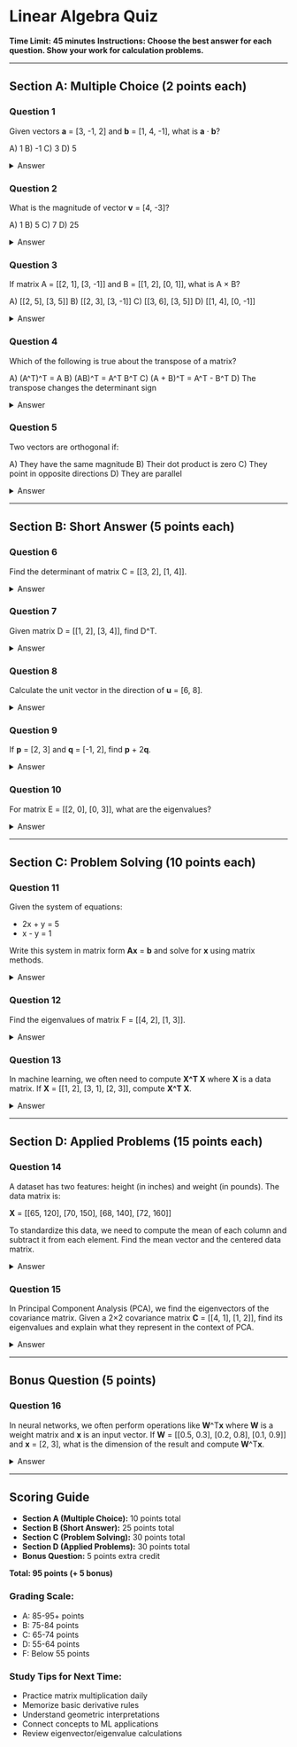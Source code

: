 # Linear Algebra Quiz

**Time Limit: 45 minutes**
**Instructions: Choose the best answer for each question. Show your work for calculation problems.**

---

## Section A: Multiple Choice (2 points each)

### Question 1
Given vectors **a** = [3, -1, 2] and **b** = [1, 4, -1], what is **a** · **b**?

A) 1
B) -1
C) 3
D) 5

<details>
<summary>Answer</summary>
**B) -1**

**a** · **b** = 3(1) + (-1)(4) + 2(-1) = 3 - 4 - 2 = -1
</details>

### Question 2
What is the magnitude of vector **v** = [4, -3]?

A) 1
B) 5
C) 7
D) 25

<details>
<summary>Answer</summary>
**B) 5**

||**v**|| = √(4² + (-3)²) = √(16 + 9) = √25 = 5
</details>

### Question 3
If matrix A = [[2, 1], [3, -1]] and B = [[1, 2], [0, 1]], what is A × B?

A) [[2, 5], [3, 5]]
B) [[2, 3], [3, -1]]
C) [[3, 6], [3, 5]]
D) [[1, 4], [0, -1]]

<details>
<summary>Answer</summary>
**A) [[2, 5], [3, 5]]**

A × B = [[2×1+1×0, 2×2+1×1], [3×1+(-1)×0, 3×2+(-1)×1]]
      = [[2, 5], [3, 5]]
</details>

### Question 4
Which of the following is true about the transpose of a matrix?

A) (A^T)^T = A
B) (AB)^T = A^T B^T
C) (A + B)^T = A^T - B^T
D) The transpose changes the determinant sign

<details>
<summary>Answer</summary>
**A) (A^T)^T = A**

The transpose of a transpose returns the original matrix.
</details>

### Question 5
Two vectors are orthogonal if:

A) They have the same magnitude
B) Their dot product is zero
C) They point in opposite directions
D) They are parallel

<details>
<summary>Answer</summary>
**B) Their dot product is zero**

Orthogonal vectors are perpendicular, which means their dot product equals zero.
</details>

---

## Section B: Short Answer (5 points each)

### Question 6
Find the determinant of matrix C = [[3, 2], [1, 4]].

<details>
<summary>Answer</summary>
det(C) = 3×4 - 2×1 = 12 - 2 = **10**
</details>

### Question 7
Given matrix D = [[1, 2], [3, 4]], find D^T.

<details>
<summary>Answer</summary>
D^T = [[1, 3], [2, 4]]

The transpose flips the matrix along its diagonal.
</details>

### Question 8
Calculate the unit vector in the direction of **u** = [6, 8].

<details>
<summary>Answer</summary>
First find magnitude: ||**u**|| = √(6² + 8²) = √(36 + 64) = √100 = 10

Unit vector = **u**/||**u**|| = [6, 8]/10 = **[0.6, 0.8]**
</details>

### Question 9
If **p** = [2, 3] and **q** = [-1, 2], find **p** + 2**q**.

<details>
<summary>Answer</summary>
2**q** = 2[-1, 2] = [-2, 4]
**p** + 2**q** = [2, 3] + [-2, 4] = **[0, 7]**
</details>

### Question 10
For matrix E = [[2, 0], [0, 3]], what are the eigenvalues?

<details>
<summary>Answer</summary>
For a diagonal matrix, the eigenvalues are the diagonal elements.
**Eigenvalues: λ₁ = 2, λ₂ = 3**
</details>

---

## Section C: Problem Solving (10 points each)

### Question 11
Given the system of equations:
- 2x + y = 5
- x - y = 1

Write this system in matrix form **Ax** = **b** and solve for **x** using matrix methods.

<details>
<summary>Answer</summary>
Matrix form:
```
A = [[2, 1], [1, -1]]
x = [x, y]
b = [5, 1]
```

Using elimination or inverse:
From second equation: x = y + 1
Substitute: 2(y + 1) + y = 5
2y + 2 + y = 5
3y = 3
y = 1, x = 2

**Solution: x = [2, 1]**
</details>

### Question 12
Find the eigenvalues of matrix F = [[4, 2], [1, 3]].

<details>
<summary>Answer</summary>
Characteristic equation: det(F - λI) = 0

det([[4-λ, 2], [1, 3-λ]]) = (4-λ)(3-λ) - 2×1 = 0
(4-λ)(3-λ) - 2 = 0
12 - 4λ - 3λ + λ² - 2 = 0
λ² - 7λ + 10 = 0
(λ - 5)(λ - 2) = 0

**Eigenvalues: λ₁ = 5, λ₂ = 2**
</details>

### Question 13
In machine learning, we often need to compute **X^T X** where **X** is a data matrix. If **X** = [[1, 2], [3, 1], [2, 3]], compute **X^T X**.

<details>
<summary>Answer</summary>
First find X^T:
X^T = [[1, 3, 2], [2, 1, 3]]

Now compute X^T X:
X^T X = [[1, 3, 2], [2, 1, 3]] × [[1, 2], [3, 1], [2, 3]]

= [[1×1+3×3+2×2, 1×2+3×1+2×3], [2×1+1×3+3×2, 2×2+1×1+3×3]]
= [[1+9+4, 2+3+6], [2+3+6, 4+1+9]]
= **[[14, 11], [11, 14]]**
</details>

---

## Section D: Applied Problems (15 points each)

### Question 14
A dataset has two features: height (in inches) and weight (in pounds). The data matrix is:

**X** = [[65, 120], [70, 150], [68, 140], [72, 160]]

To standardize this data, we need to compute the mean of each column and subtract it from each element. Find the mean vector and the centered data matrix.

<details>
<summary>Answer</summary>
**Mean calculation:**
- Height mean: (65 + 70 + 68 + 72)/4 = 275/4 = 68.75
- Weight mean: (120 + 150 + 140 + 160)/4 = 570/4 = 142.5

**Mean vector: [68.75, 142.5]**

**Centered data matrix:**
X_centered = [[65-68.75, 120-142.5], [70-68.75, 150-142.5], [68-68.75, 140-142.5], [72-68.75, 160-142.5]]
= **[[-3.75, -22.5], [1.25, 7.5], [-0.75, -2.5], [3.25, 17.5]]**
</details>

### Question 15
In Principal Component Analysis (PCA), we find the eigenvectors of the covariance matrix. Given a 2×2 covariance matrix **C** = [[4, 1], [1, 2]], find its eigenvalues and explain what they represent in the context of PCA.

<details>
<summary>Answer</summary>
**Finding eigenvalues:**
det(C - λI) = det([[4-λ, 1], [1, 2-λ]]) = 0
(4-λ)(2-λ) - 1 = 0
8 - 4λ - 2λ + λ² - 1 = 0
λ² - 6λ + 7 = 0

Using quadratic formula: λ = (6 ± √(36-28))/2 = (6 ± √8)/2 = (6 ± 2√2)/2 = 3 ± √2

**Eigenvalues: λ₁ = 3 + √2 ≈ 4.41, λ₂ = 3 - √2 ≈ 1.59**

**Interpretation in PCA:**
- The eigenvalues represent the variance explained by each principal component
- λ₁ ≈ 4.41 is the variance along the first principal component (captures most variation)
- λ₂ ≈ 1.59 is the variance along the second principal component
- Total variance = 4.41 + 1.59 = 6 (trace of covariance matrix)
- First PC explains 4.41/6 ≈ 73.5% of the variance
</details>

---

## Bonus Question (5 points)

### Question 16
In neural networks, we often perform operations like **W**^T**x** where **W** is a weight matrix and **x** is an input vector. If **W** = [[0.5, 0.3], [0.2, 0.8], [0.1, 0.9]] and **x** = [2, 3], what is the dimension of the result and compute **W**^T**x**.

<details>
<summary>Answer</summary>
**W** is 3×2, so **W**^T is 2×3
**x** is 2×1

**W**^T**x** will be 2×1 (2D vector)

W^T = [[0.5, 0.2, 0.1], [0.3, 0.8, 0.9]]

W^T x = [[0.5, 0.2, 0.1], [0.3, 0.8, 0.9]] × [2, 3]
      = [0.5×2 + 0.2×3 + 0.1×3, 0.3×2 + 0.8×3 + 0.9×3]
      = [1 + 0.6 + 0.3, 0.6 + 2.4 + 2.7]
      = **[1.9, 5.7]**

**Result dimension: 2×1 (2D vector)**
</details>

---

## Scoring Guide

- **Section A (Multiple Choice):** 10 points total
- **Section B (Short Answer):** 25 points total
- **Section C (Problem Solving):** 30 points total
- **Section D (Applied Problems):** 30 points total
- **Bonus Question:** 5 points extra credit

**Total: 95 points (+ 5 bonus)**

### Grading Scale:
- A: 85-95+ points
- B: 75-84 points
- C: 65-74 points
- D: 55-64 points
- F: Below 55 points

### Study Tips for Next Time:
- Practice matrix multiplication daily
- Memorize basic derivative rules
- Understand geometric interpretations
- Connect concepts to ML applications
- Review eigenvector/eigenvalue calculations